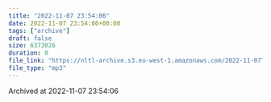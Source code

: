 ```yaml
---
title: "2022-11-07 23:54:06"
date: 2022-11-07 23:54:06+00:00
tags: ["archive"]
draft: false
size: 6372026
duration: 0
file_link: "https://nltl-archive.s3.eu-west-1.amazonaws.com/2022-11-07T235406.mp3"
file_type: "mp3"
---
```

Archived at 2022-11-07 23:54:06
            